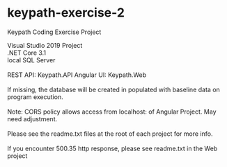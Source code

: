 # keypath-exercise-2
Keypath Coding Exercise Project

Visual Studio 2019 Project
<br>
.NET Core 3.1
<br>
local SQL Server
<br><br>
REST API: Keypath.API
Angular UI: Keypath.Web
<br><br>
If missing, the database will be created in populated with baseline data on program execution.
<br><br>
Note: CORS policy allows access from localhost:<port> of Angular Project. May need adjustment.
<br><br>
Please see the readme.txt files at the root of each project for more info.
<br><br>
If you encounter 500.35 http response, please see readme.txt in the Web project

